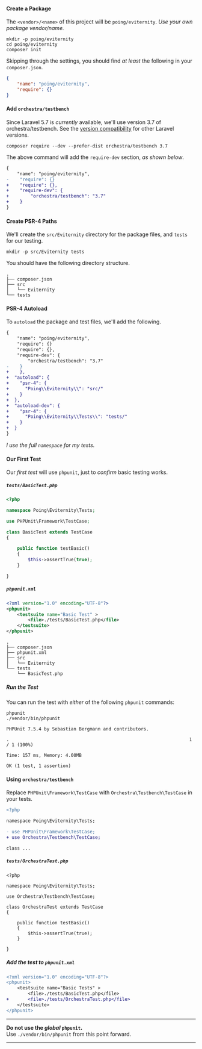 #### Create a Package

The `<vendor>/<name>` of this project will be `poing/eviternity`.  *Use your own package vendor/name.*

```shell
mkdir -p poing/eviternity
cd poing/eviternity
composer init
```
Skipping through the settings, you should find *at least* the following in your `composer.json`.

```json
{
    "name": "poing/eviternity",
    "require": {}
}
```

#### Add `orchestra/testbench`

Since Laravel 5.7 is *currently* available, we'll use version 3.7 of orchestra/testbench.  See the [version compatibility](https://github.com/orchestral/testbench#version-compatibility) for other Laravel versions.

```shell
composer require --dev --prefer-dist orchestra/testbench 3.7
```

The above command will add the `require-dev` section, *as shown below*.

```diff
{
    "name": "poing/eviternity",
-    "require": {}
+    "require": {},
+    "require-dev": {
+        "orchestra/testbench": "3.7"
+    }
}
```

#### Create **PSR-4** Paths

We'll create the `src/Eviternity` directory for the package files, and `tests` for our testing.

```shell
mkdir -p src/Eviternity tests
```

You should have the following directory structure.


```
.
├── composer.json
├── src
│   └── Eviternity
└── tests
```

#### **PSR-4** Autoload

To `autoload` the package and test files, we'll add the following.

```diff
{
    "name": "poing/eviternity",
    "require": {}
    "require": {},
    "require-dev": {
        "orchestra/testbench": "3.7"
-    }
+    },
+  "autoload": {
+    "psr-4": {
+      "Poing\\Eviternity\\": "src/"
+    }
+  },
+  "autoload-dev": {
+    "psr-4": {
+      "Poing\\Eviternity\\Tests\\": "tests/"
+    }
+  }
}
```

*I use the full `namespace` for my tests.*

#### Our First Test

Our *first test* will use `phpunit`, just to *confirm* basic testing works.

##### `tests/BasicTest.php`

```php
<?php

namespace Poing\Eviternity\Tests;

use PHPUnit\Framework\TestCase;

class BasicTest extends TestCase
{

    public function testBasic()
    {
        $this->assertTrue(true);
    }

}
```

##### `phpunit.xml`

```xml
<?xml version="1.0" encoding="UTF-8"?>
<phpunit>
    <testsuite name="Basic Test" >
        <file>./tests/BasicTest.php</file>
    </testsuite>
</phpunit>
```

```
.
├── composer.json
├── phpunit.xml
├── src
│   └── Eviternity
└── tests
    └── BasicTest.php
```

##### Run the Test

You can run the test with *either* of the following `phpunit` commands:

```
phpunit
./vendor/bin/phpunit 
```

```shell
PHPUnit 7.5.4 by Sebastian Bergmann and contributors.

.                                                                   1 / 1 (100%)

Time: 157 ms, Memory: 4.00MB

OK (1 test, 1 assertion)
```

#### Using `orchestra/testbench`

Replace `PHPUnit\Framework\TestCase` with `Orchestra\Testbench\TestCase` in your tests.

```diff
<?php

namespace Poing\Eviternity\Tests;

- use PHPUnit\Framework\TestCase;
+ use Orchestra\Testbench\TestCase;

class ...
```

##### `tests/OrchestraTest.php`

```
<?php

namespace Poing\Eviternity\Tests;

use Orchestra\Testbench\TestCase;

class OrchestraTest extends TestCase
{

    public function testBasic()
    {
        $this->assertTrue(true);
    }

}
```

##### Add the test to `phpunit.xml`

```diff
<?xml version="1.0" encoding="UTF-8"?>
<phpunit>
    <testsuite name="Basic Tests" >
        <file>./tests/BasicTest.php</file>
+       <file>./tests/OrchestraTest.php</file>
    </testsuite>
</phpunit>
```

----
**Do not use the *global* `phpunit`.**  
Use `./vendor/bin/phpunit` from this point forward.

----
